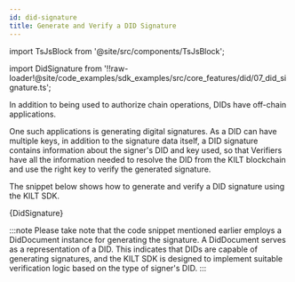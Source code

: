 ```yaml
---
id: did-signature
title: Generate and Verify a DID Signature
---
```


import TsJsBlock from '@site/src/components/TsJsBlock';

import DidSignature from '!!raw-loader!@site/code_examples/sdk_examples/src/core_features/did/07_did_signature.ts';

In addition to being used to authorize chain operations, DIDs have off-chain applications.

One such applications is generating digital signatures.
As a DID can have multiple keys, in addition to the signature data itself, a DID signature contains information about the signer's DID and key used, so that Verifiers have all the information needed to resolve the DID from the KILT blockchain and use the right key to verify the generated signature.

The snippet below shows how to generate and verify a DID signature using the KILT SDK.

<TsJsBlock>
  {DidSignature}
</TsJsBlock>

:::note
Please take note that the code snippet mentioned earlier employs a DidDocument instance for generating the signature.
A DidDocument serves as a representation of a DID. This indicates that DIDs are capable of generating signatures, and the KILT SDK is designed to implement suitable verification logic based on the type of signer's DID.
:::
